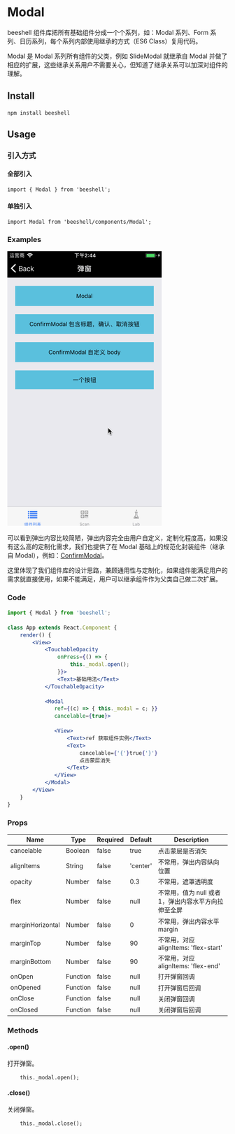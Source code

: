 # Modal

beeshell 组件库把所有基础组件分成一个个系列，如：Modal 系列、Form 系列、日历系列，每个系列内部使用继承的方式（ES6 Class）复用代码。

Modal 是 Modal 系列所有组件的父类，例如 SlideModal 就继承自 Modal 并做了相应的扩展，这些继承关系用户不需要关心，但知道了继承关系可以加深对组件的理解。


## Install

```
npm install beeshell 
```

## Usage

### 引入方式
#### 全部引入
```
import { Modal } from 'beeshell';
```

#### 单独引入
```
import Modal from 'beeshell/components/Modal';
```


### Examples

![image](../images/Modal/Modal.gif)

可以看到弹出内容比较简陋，弹出内容完全由用户自定义，定制化程度高，如果没有这么高的定制化需求，我们也提供了在 Modal 基础上的规范化封装组件（继承自 Modal），例如：[ConfirmModal](./ConfirmModal)。

这里体现了我们组件库的设计思路，兼顾通用性与定制化，如果组件能满足用户的需求就直接使用，如果不能满足，用户可以继承组件作为父类自己做二次扩展。

### Code

```jsx
import { Modal } from 'beeshell';

class App extends React.Component {
    render() {
        <View>
            <TouchableOpacity
                onPress={() => {
                    this._modal.open();
                }}>
                <Text>基础用法</Text>
            </TouchableOpacity>

            <Modal
               ref={(c) => { this._modal = c; }}
               cancelable={true}>

               <View>
                   <Text>ref 获取组件实例</Text>
                   <Text>
                       cancelable={'{'}true{'}'}
                       点击蒙层消失
                   </Text>
               </View>
            </Modal>
        </View>
    }
}


```

### Props

| Name | Type | Required | Default | Description |
| ---- | ---- | ---- | ---- | ---- |
| cancelable | Boolean | false | true | 点击蒙层是否消失 |
| alignItems | String | false | 'center' | 不常用，弹出内容纵向位置 |
| opacity | Number | false | 0.3 | 不常用，遮罩透明度 |
| flex | Number | false | null | 不常用，值为 null 或者 1，弹出内容水平方向拉伸至全屏 |
| marginHorizontal | Number | false | 0 | 不常用，弹出内容水平 margin |
| marginTop | Number | false | 90 | 不常用，对应 alignItems: 'flex-start' |
| marginBottom | Number | false | 90 | 不常用，对应 alignItems: 'flex-end' |
| onOpen | Function | false | null | 打开弹窗回调 |
| onOpened | Function | false | null | 打开弹窗后回调 |
| onClose | Function | false | null | 关闭弹窗回调 |
| onClosed | Function | false | null | 关闭弹窗后回调 |

### Methods

#### .open()

打开弹窗。

```
    this._modal.open();
```

#### .close()

关闭弹窗。

```
    this._modal.close();
```

